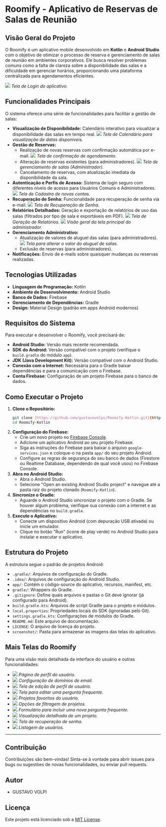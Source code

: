 # Roomify - Aplicativo de Reservas de Salas de Reunião

## Visão Geral do Projeto

O Roomify é um aplicativo mobile desenvolvido em **Kotlin** e **Android Studio** com o objetivo de otimizar o processo de reserva e gerenciamento de salas de reunião em ambientes corporativos. Ele busca resolver problemas comuns como a falta de clareza sobre a disponibilidade das salas e a dificuldade em gerenciar horários, proporcionando uma plataforma centralizada para agendamentos eficientes.

![](screenshot/login.png)
_Tela de Login do aplicativo._

## Funcionalidades Principais

O sistema oferece uma série de funcionalidades para facilitar a gestão de salas:

* **Visualização de Disponibilidade:** Calendário interativo para visualizar a disponibilidade das salas em tempo real.
    ![](screenshot/calendario.png)
    _Tela de Calendário para visualização de datas disponíveis._
* **Gestão de Reservas:**
    * Realização de novas reservas com confirmação automática por e-mail.
        ![](screenshot/confirmar_agendamento.png)
        _Tela de confirmação de agendamento._
    * Alteração de reservas existentes (para administradores).
        ![](screenshot/gerenciar_salas.png)
        _Tela de gerenciamento de salas (Administrador)._
    * Cancelamento de reservas, com atualização imediata da disponibilidade da sala.
* **Autenticação e Perfis de Acesso:** Sistema de login seguro com diferentes níveis de acesso para Usuários Comuns e Administradores.
    ![](screenshot/cadastro.png)
    _Tela de Cadastro de novas contas._
* **Recuperação de Senha:** Funcionalidade para recuperação de senha via e-mail.
    ![](screenshot/recuperar_senha.png)
    _Tela de Recuperação de Senha._
* **Relatórios Detalhados:** Geração e exportação de relatórios de uso das salas (filtrados por tipo de sala e exportáveis em PDF).
    ![](screenshot/gerar_relatorio.png)
    _Tela de Geração de Relatórios._
    ![](screenshot/tela_admin.png)
    _Visão geral da tela principal do administrador._
* **Gerenciamento Administrativo:**
    * Atualização de valores de aluguel das salas (para administradores).
        ![](screenshot/aluguel.png)
        _Tela para alterar o valor do aluguel de salas._
    * Exclusão de reservas (para administradores).
* **Notificações:** Envio de e-mails sobre quaisquer mudanças ou reservas realizadas.

## Tecnologias Utilizadas

* **Linguagem de Programação:** Kotlin
* **Ambiente de Desenvolvimento:** Android Studio
* **Banco de Dados:** Firebase
* **Gerenciamento de Dependências:** Gradle
* **Design:** Material Design (padrão em apps Android modernos)

## Requisitos do Sistema

Para executar e desenvolver o Roomify, você precisará de:

* **Android Studio:** Versão mais recente recomendada.
* **SDK do Android:** Versão compatível com o projeto (verifique o `build.gradle` do módulo `app`).
* **JDK (Java Development Kit):** Versão compatível com o Android Studio.
* **Conexão com a Internet:** Necessária para o Gradle baixar dependências e para a comunicação com o Firebase.
* **Conta Firebase:** Configuração de um projeto Firebase para o banco de dados.

## Como Executar o Projeto

1.  **Clone o Repositório:**
    ```bash
    git clone [https://github.com/gustavovolpi/Roomify-Kotlin.git](https://github.com/gustavovolpi/Roomify-Kotlin.git)
    cd Roomify-Kotlin
    ```
2.  **Configuração do Firebase:**
    * Crie um novo projeto no [Firebase Console](https://console.firebase.google.com/).
    * Adicione um aplicativo Android ao seu projeto Firebase.
    * Siga as instruções do Firebase para baixar o arquivo `google-services.json` e coloque-o na pasta `app/` do seu projeto Android.
    * Configure as regras de segurança do seu banco de dados (Firestore ou Realtime Database, dependendo de qual você usou) no Firebase Console.
3.  **Abra no Android Studio:**
    * Abra o Android Studio.
    * Selecione "Open an existing Android Studio project" e navegue até a pasta raiz do projeto clonado (`Roomify-Kotlin`).
4.  **Sincronize o Gradle:**
    * Aguarde o Android Studio sincronizar o projeto com o Gradle. Se houver algum problema, verifique sua conexão com a internet e as dependências no `build.gradle`.
5.  **Execute o Aplicativo:**
    * Conecte um dispositivo Android (com depuração USB ativada) ou inicie um emulador.
    * Clique no botão "Run" (ícone de play verde) no Android Studio para instalar e executar o aplicativo.

## Estrutura do Projeto

A estrutura segue o padrão de projetos Android:

* `.gradle/`: Arquivos de configuração do Gradle.
* `.idea/`: Arquivos de configuração do Android Studio.
* `app/`: Contém o código-source do aplicativo, recursos, manifest, etc.
* `gradle/`: Wrappers do Gradle.
* `.gitignore`: Define quais arquivos e pastas o Git deve ignorar (já configurado para Android).
* `build.gradle.kts`: Arquivos de script Gradle para o projeto e módulos.
* `local.properties`: Propriedades locais do SDK (ignoradas pelo Git).
* `settings.gradle.kts`: Configurações de módulos do Gradle.
* `README.md`: Este arquivo de documentação.
* `LICENSE`: O arquivo de licença do projeto.
* `screenshot/`: Pasta para armazenar as imagens das telas do aplicativo.

## Mais Telas do Roomify

Para uma visão mais detalhada da interface do usuário e outras funcionalidades:

* ![](screenshot/perfil_usuario.png)
    _Página de perfil do usuário._
* ![](screenshot/dominios_email.png)
    _Configuração de domínios de email._
* ![](screenshot/editar_perfil.png)
    _Tela de edição de perfil de usuário._
* ![](screenshot/editar_pergunta.png)
    _Tela para editar uma pergunta frequente._
* ![](screenshot/favoritos.png)
    _Projetos favoritos do usuário._
* ![](screenshot/filtros.png)
    _Opções de filtragem de projetos._
* ![](screenshot/incluir_nova_pergunta.png)
    _Formulário para incluir uma nova pergunta frequente._
* ![](screenshot/projeto_visualizacao.png)
    _Visualização detalhada de um projeto._
* ![](screenshot/recuperar_senha.png)
    _Tela de recuperação de senha._
* ![](screenshot/usuarios.png)
    _Listagem de usuários._

---

## Contribuição

Contribuições são bem-vindas! Sinta-se à vontade para abrir issues para bugs ou sugestões de novas funcionalidades, ou enviar pull requests.

## Autor

* GUSTAVO VOLPI

## Licença

Este projeto está licenciado sob a [MIT License](LICENSE).